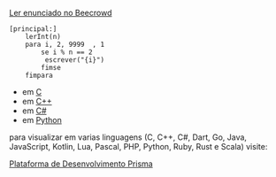 [Ler enunciado no Beecrowd](https://www.beecrowd.com.br/judge/en/problems/view/1075)

``` 
[principal:]
    lerInt(n)
    para i, 2, 9999  , 1
        se i % n == 2
	     escrever("{i}")
        fimse
    fimpara 
```

- em [C](https://www.prisma.dev.br/tela-demo-transpilado.html?idDemo=11&idTarget=1)
- em [C++](https://www.prisma.dev.br/tela-demo-transpilado.html?idDemo=11&idTarget=2)
- em [C#](https://www.prisma.dev.br/tela-demo-transpilado.html?idDemo=11&idTarget=3)
- em [Python](https://www.prisma.dev.br/tela-demo-transpilado.html?idDemo=11&idTarget=12)

para visualizar em varias linguagens (C, C++, C#, Dart, Go, Java, JavaScript, Kotlin, Lua, Pascal, PHP, Python, Ruby, Rust e Scala) visite:

[Plataforma de Desenvolvimento Prisma](https://www.prisma.dev.br/tela-demo.html?idDemo=11)
